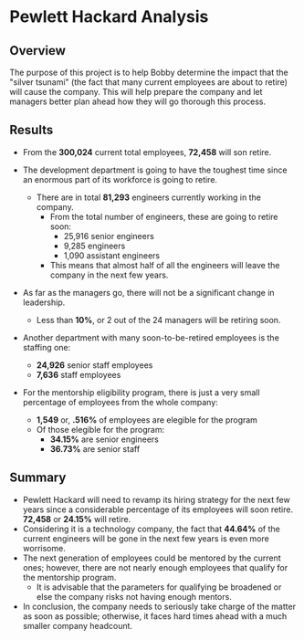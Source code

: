 # Pewlett Hackard Analysis

## Overview

The purpose of this project is to help Bobby determine the impact that the "silver tsunami" (the fact that many current employees are about to retire) will cause the company. This will help prepare the company and let managers better plan ahead how they will go thorough this process.

## Results

- From the **300,024** current total employees, **72,458** will son retire.
- The development department is going to have the toughest time since an enormous part of its workforce is going to retire.
  - There are in total **81,293** engineers currently working in the company.
    - From the total number of engineers, these are going to retire soon:
      - 25,916 senior engineers
      - 9,285 engineers
      - 1,090 assistant engineers
    - This means that almost half of all the engineers will leave the company in the next few years.
- As far as the managers go, there will not be a significant change in leadership.
  - Less than **10%**, or 2 out of the 24 managers will be retiring soon.
- Another department with many soon-to-be-retired employees is the staffing one:

  - **24,926** senior staff employees
  - **7,636** staff employees

- For the mentorship eligibility program, there is just a very small percentage of employees from the whole company:
  - **1,549** or, **.516%** of employees are elegible for the program
  - Of those elegible for the program:
    - **34.15%** are senior engineers
    - **36.73%** are senior staff

## Summary

- Pewlett Hackard will need to revamp its hiring strategy for the next few years since a considerable percentage of its employees will soon retire. **72,458** or **24.15%** will retire.
- Considering it is a technology company, the fact that **44.64%** of the current engineers will be gone in the next few years is even more worrisome.
- The next generation of employees could be mentored by the current ones; however, there are not nearly enough employees that qualify for the mentorship program.
  - It is advisable that the parameters for qualifying be broadened or else the company risks not having enough mentors.
- In conclusion, the company needs to seriously take charge of the matter as soon as possible; otherwise, it faces hard times ahead with a much smaller company headcount.
